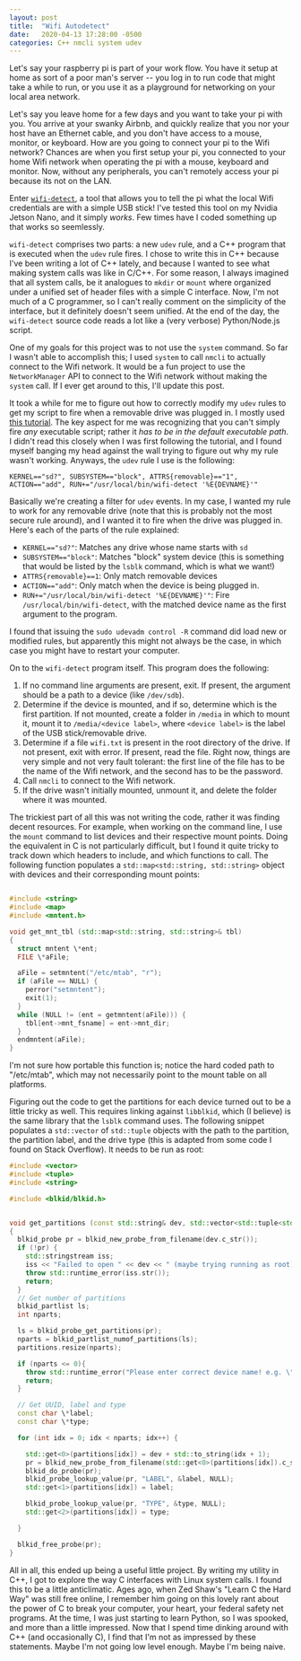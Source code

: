 ```yaml
---
layout: post
title:  "Wifi Autodetect"
date:   2020-04-13 17:28:00 -0500
categories: C++ nmcli system udev
---
```


Let's say your raspberry pi is part of your work flow. You have it setup at home as sort of a poor man's server -- you log in to run code that might take a while to run, or you use it as a playground for networking on your local area network.

Let's say you leave home for a few days and you want to take your pi with you. You arrive at your swanky Airbnb, and quickly realize that you nor your host have an Ethernet cable, and you don't have access to a mouse, monitor, or keyboard. How are you going to connect your pi to the Wifi network? Chances are when you first setup your pi, you connected to your home Wifi network when operating the pi with a mouse, keyboard and monitor. Now, without any peripherals, you can't remotely access your pi because its not on the LAN.

Enter [`wifi-detect`](https://gitlab.com/dean-shaff/wifi-detect), a tool that allows you to tell the pi what the local Wifi credentials are with a simple USB stick! I've tested this tool on my Nvidia Jetson Nano, and it simply *works*. Few times have I coded something up that works so seemlessly.

`wifi-detect` comprises two parts: a new `udev` rule, and a C++ program that is executed when the `udev` rule fires. I chose to write this in C++ because I've been writing a lot of C++ lately, and because I wanted to see what making system calls was like in C/C++. For some reason, I always imagined that all system calls, be it analogues to `mkdir` or `mount` where organized under a unified set of header files with a simple C interface. Now, I'm not much of a C programmer, so I can't really comment on the simplicity of the interface, but it definitely doesn't seem unified. At the end of the day, the `wifi-detect` source code reads a lot like a (very verbose) Python/Node.js script.

One of my goals for this project was to not use the `system` command. So far I wasn't able to accomplish this; I used `system` to call `nmcli` to actually connect to the Wifi network. It would be a fun project to use the `NetworkManager` API to connect to the Wifi network without making the `system` call. If I ever get around to this, I'll update this post.    

It took a while for me to figure out how to correctly modify my `udev` rules to get my script to fire when a removable drive was plugged in. I mostly used [this tutorial](https://opensource.com/article/18/11/udev). The key aspect for me was recognizing that you can't simply fire *any* executable script; rather it *has to be in the default executable path*. I didn't read this closely when I was first following the tutorial, and I found myself banging my head against the wall trying to figure out why my rule wasn't working. Anyways, the `udev` rule I use is the following:

```
KERNEL=="sd?", SUBSYSTEM=="block", ATTRS{removable}=="1", ACTION=="add", RUN+="/usr/local/bin/wifi-detect '%E{DEVNAME}'"
```

Basically we're creating a filter for `udev` events. In my case, I wanted my rule to work for any removable drive (note that this is probably not the most secure rule around), and I wanted it to fire when the drive was plugged in. Here's each of the parts of the rule explained:

- `KERNEL=="sd?"`: Matches any drive whose name starts with `sd`
- `SUBSYSTEM=="block"`: Matches "block" system device (this is something that would be listed by the `lsblk` command, which is what we want!)
- `ATTRS{removable}==1`: Only match removable devices
- `ACTION=="add"`: Only match when the device is being plugged in.
- `RUN+="/usr/local/bin/wifi-detect '%E{DEVNAME}'"`: Fire `/usr/local/bin/wifi-detect`, with the matched device name as the first argument to the program.

I found that issuing the `sudo udevadm control -R` command did load new or modified rules, but apparently this might not always be the case, in which case you might have to restart your computer.

On to the `wifi-detect` program itself. This program does the following:

1. If no command line arguments are present, exit. If present, the argument should be a path to a device (like `/dev/sdb`).
2. Determine if the device is mounted, and if so, determine which is the first partition. If not mounted, create a folder in `/media` in which to mount it, mount it to `/media/<device label>`, where `<device label>` is the label of the USB stick/removable drive.
3. Determine if a file `wifi.txt` is present in the root directory of the drive. If not present, exit with error. If present, read the file. Right now, things are very simple and not very fault tolerant: the first line of the file has to be the name of the Wifi network, and the second has to be the password.
4. Call `nmcli` to connect to the Wifi network.
5. If the drive wasn't initially mounted, unmount it, and delete the folder where it was mounted.

The trickiest part of all this was not writing the code, rather it was finding decent resources. For example, when working on the command line, I use the `mount` command to list devices and their respective mount points. Doing the equivalent in C is not particularly difficult, but I found it quite tricky to track down which headers to include, and which functions to call. The following function populates a `std::map<std::string, std::string>` object with devices and their corresponding mount points:

```c++

#include <string>
#include <map>
#include <mntent.h>

void get_mnt_tbl (std::map<std::string, std::string>& tbl)
{
  struct mntent \*ent;
  FILE \*aFile;

  aFile = setmntent("/etc/mtab", "r");
  if (aFile == NULL) {
    perror("setmntent");
    exit(1);
  }
  while (NULL != (ent = getmntent(aFile))) {
    tbl[ent->mnt_fsname] = ent->mnt_dir;
  }
  endmntent(aFile);
}

```

I'm not sure how portable this function is; notice the hard coded path to "/etc/mtab", which may not necessarily point to the mount table on all platforms.

Figuring out the code to get the partitions for each device turned out to be a little tricky as well. This requires linking against `libblkid`, which (I believe) is the same library that the `lsblk` command uses. The following snippet populates a `std::vector` of `std::tuple` objects with the path to the partition, the partition label, and the drive type (this is adapted from some code I found on Stack Overflow). It needs to be run as root:

```c++
#include <vector>
#include <tuple>
#include <string>

#include <blkid/blkid.h>


void get_partitions (const std::string& dev, std::vector<std::tuple<std::string, std::string, std::string>>& partitions)
{
  blkid_probe pr = blkid_new_probe_from_filename(dev.c_str());
  if (!pr) {
    std::stringstream iss;
    iss << "Failed to open " << dev << " (maybe trying running as root)";
    throw std::runtime_error(iss.str());
    return;
  }
  // Get number of partitions
  blkid_partlist ls;
  int nparts;

  ls = blkid_probe_get_partitions(pr);
  nparts = blkid_partlist_numof_partitions(ls);
  partitions.resize(nparts);

  if (nparts <= 0){
    throw std::runtime_error("Please enter correct device name! e.g. \"/dev/sdc\"");
    return;
  }

  // Get UUID, label and type
  const char \*label;
  const char \*type;

  for (int idx = 0; idx < nparts; idx++) {

    std::get<0>(partitions[idx]) = dev + std::to_string(idx + 1);
    pr = blkid_new_probe_from_filename(std::get<0>(partitions[idx]).c_str());
    blkid_do_probe(pr);
    blkid_probe_lookup_value(pr, "LABEL", &label, NULL);
    std::get<1>(partitions[idx]) = label;

    blkid_probe_lookup_value(pr, "TYPE", &type, NULL);
    std::get<2>(partitions[idx]) = type;

  }

  blkid_free_probe(pr);
}
```

All in all, this ended up being a useful little project. By writing my utility in C++, I got to explore the way C interfaces with Linux system calls. I found this to be a little anticlimatic. Ages ago, when Zed Shaw's "Learn C the Hard Way" was still free online, I remember him going on this lovely rant about the power of C to break your computer, your heart, your federal safety net programs. At the time, I was just starting to learn Python, so I was spooked, and more than a little impressed. Now that I spend time dinking around with C++ (and occasionally C), I find that I'm not as impressed by these statements. Maybe I'm not going low level enough. Maybe I'm being naive. 
